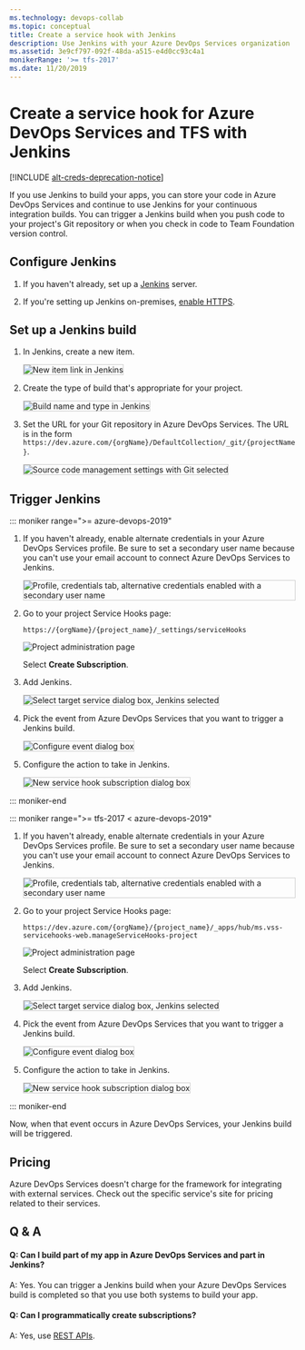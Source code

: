 ```yaml
---
ms.technology: devops-collab
ms.topic: conceptual
title: Create a service hook with Jenkins
description: Use Jenkins with your Azure DevOps Services organization
ms.assetid: 3e9cf797-092f-48da-a515-e4d0cc93c4a1
monikerRange: '>= tfs-2017'
ms.date: 11/20/2019
---
```


# Create a service hook for Azure DevOps Services and TFS with Jenkins

[!INCLUDE [alt-creds-deprecation-notice](../../includes/alt-creds-deprecation-notice.md)]

If you use Jenkins to build your apps, you can store your code in Azure DevOps Services
and continue to use Jenkins for your continuous integration builds.
You can trigger a Jenkins build when you push code to your project's
Git repository or when you check in code to Team Foundation version control.

## Configure Jenkins

1. If you haven't already, set up a [Jenkins](https://jenkins-ci.org/) server.

2. If you're setting up Jenkins on-premises, [enable HTTPS](https://wiki.jenkins-ci.org/display/JENKINS/Starting+and+Accessing+Jenkins).

## Set up a Jenkins build

1. In Jenkins, create a new item.

   <img alt="New item link in Jenkins" src="./media/jenkins/new-item.png" style="border: 1px solid #CCCCCC" />

2. Create the type of build that's appropriate for your project.

   <img alt="Build name and type in Jenkins" src="./media/jenkins/my-build.png" style="border: 1px solid #CCCCCC" />

3. Set the URL for your Git repository in Azure DevOps Services.
The URL is in the form ```https://dev.azure.com/{orgName}/DefaultCollection/_git/{projectName}```.

   <img alt="Source code management settings with Git selected" src="./media/jenkins/source-code-management-settings.png" style="border: 1px solid #CCCCCC" />

## Trigger Jenkins

::: moniker range=">= azure-devops-2019"

1. If you haven't already, enable alternate credentials in your Azure DevOps Services profile.
Be sure to set a secondary user name because you can't use your email account
to connect Azure DevOps Services to Jenkins.

   <img alt="Profile, credentials tab, alternative credentials enabled with a secondary user name" src="./media/jenkins/alternate-credentials.png" style="border: 1px solid #CCCCCC" />

1. Go to your project Service Hooks page: 

	`https://{orgName}/{project_name}/_settings/serviceHooks`

	![Project administration page](./media/add-devops-service-hook.png)

	Select **Create Subscription**.

1. Add Jenkins.

   <img alt="Select target service dialog box, Jenkins selected" src="./media/jenkins/target-service.png" style="border: 1px solid #CCCCCC" />

1. Pick the event from Azure DevOps Services that you want to trigger a Jenkins build.

   <img alt="Configure event dialog box" src="./media/jenkins/configure-event.png" style="border: 1px solid #CCCCCC" />

1. Configure the action to take in Jenkins.

   <img alt="New service hook subscription dialog box" src="./media/jenkins/subscription.png" style="border: 1px solid #CCCCCC" />

::: moniker-end

::: moniker range=">= tfs-2017 < azure-devops-2019"

1. If you haven't already, enable alternate credentials in your Azure DevOps Services profile.
Be sure to set a secondary user name because you can't use your email account
to connect Azure DevOps Services to Jenkins.

   <img alt="Profile, credentials tab, alternative credentials enabled with a secondary user name" src="./media/jenkins/alternate-credentials.png" style="border: 1px solid #CCCCCC" />

1. Go to your project Service Hooks page: 

    `https://dev.azure.com/{orgName}/{project_name}/_apps/hub/ms.vss-servicehooks-web.manageServiceHooks-project`

	![Project administration page](./media/add-service-hook.png)

	Select **Create Subscription**.

1. Add Jenkins.

   <img alt="Select target service dialog box, Jenkins selected" src="./media/jenkins/target-service.png" style="border: 1px solid #CCCCCC" />

1. Pick the event from Azure DevOps Services that you want to trigger a Jenkins build.

   <img alt="Configure event dialog box" src="./media/jenkins/configure-event.png" style="border: 1px solid #CCCCCC" />

1. Configure the action to take in Jenkins.

   <img alt="New service hook subscription dialog box" src="./media/jenkins/subscription.png" style="border: 1px solid #CCCCCC" />

::: moniker-end

Now, when that event occurs in Azure DevOps Services, your Jenkins build will be triggered.

## Pricing
Azure DevOps Services doesn't charge for the framework for integrating with external services. Check out the specific service's site
for pricing related to their services. 

## Q & A

<!-- BEGINSECTION class="m-qanda" -->

#### Q: Can I build part of my app in Azure DevOps Services and part in Jenkins?

A: Yes. You can trigger a Jenkins build when your Azure DevOps Services build is completed so that you use both systems to build your app.

#### Q: Can I programmatically create subscriptions?

A: Yes, use [REST APIs](../create-subscription.md).

<!-- ENDSECTION -->
